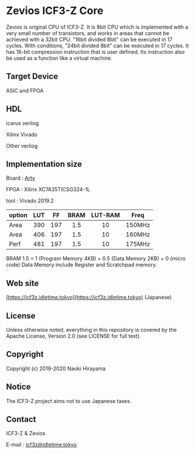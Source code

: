 # Zevios ICF3-Z Core

Zevios is original CPU of ICF3-Z. It is 8bit CPU which is implemented with a very small 
number of transistors, and works in areas that cannot be achieved with a 32bit CPU.
"16bit divided 8bit" can be executed in 17 cycles. With conditions, 
"24bit divided 8bit" can be executed in 17 cycles.
It has 16-bit compression instruction that is user defined.
Its instruction also be used as a function like a virtual machine. 

## Target Device

ASIC and FPGA

## HDL

icarus verilog

Xilinx Vivado

Other verilog

## Implementation size 

Board : [Arty](https://reference.digilentinc.com/reference/programmable-logic/arty/start)

FPGA : Xilinx XC7A35TICSG324-1L

tool : Vivado 2019.2

| option |LUT|FF|BRAM|LUT-RAM|Freq|
|:--|:--:|:--:|:--:|:--:|:--:|
|Area |390|197|1.5|10|150MHz|
|Area |406|197|1.5|10|160MHz|
|Perf |481|197|1.5|10|175MHz|

BRAM 1.5 = 1 (Program Memory 4KB) + 0.5 (Data Memory 2KB) + 0 (micro code)
Data Memory include Register and Scratchpad memory.

## Web site

[https://icf3z.idletime.tokyo](https://icf3z.idletime.tokyo) (Japanese)

## License

Unless otherwise noted, everything in this repository is covered by the Apache
License, Version 2.0 (see LICENSE for full text).

## Copyright

Copyright (c) 2019-2020 Naoki Hirayama

## Notice

The ICF3-Z project aims not to use Japanese taxes.

## Contact

ICF3-Z & Zevios

E-mail : icf3z@idletime.tokyo
